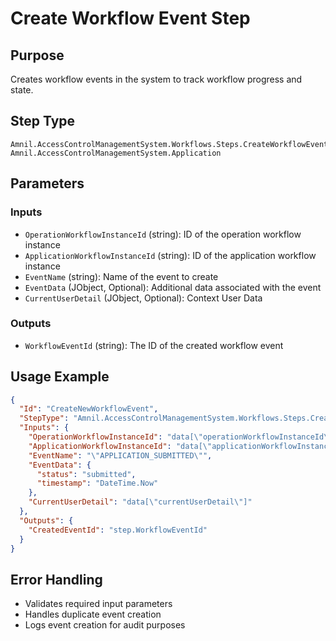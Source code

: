 # Create Workflow Event Step

## Purpose
Creates workflow events in the system to track workflow progress and state.

## Step Type
```
Amnil.AccessControlManagementSystem.Workflows.Steps.CreateWorkflowEventStep, Amnil.AccessControlManagementSystem.Application
```

## Parameters

### Inputs
- `OperationWorkflowInstanceId` (string): ID of the operation workflow instance
- `ApplicationWorkflowInstanceId` (string): ID of the application workflow instance
- `EventName` (string): Name of the event to create
- `EventData` (JObject, Optional): Additional data associated with the event
- `CurrentUserDetail` (JObject, Optional): Context User Data

### Outputs
- `WorkflowEventId` (string): The ID of the created workflow event

## Usage Example

```json
{
  "Id": "CreateNewWorkflowEvent",
  "StepType": "Amnil.AccessControlManagementSystem.Workflows.Steps.CreateWorkflowEventStep, Amnil.AccessControlManagementSystem.Application",
  "Inputs": {
    "OperationWorkflowInstanceId": "data[\"operationWorkflowInstanceId\"]",
    "ApplicationWorkflowInstanceId": "data[\"applicationWorkflowInstanceId\"]",
    "EventName": "\"APPLICATION_SUBMITTED\"",
    "EventData": {
      "status": "submitted",
      "timestamp": "DateTime.Now"
    },
    "CurrentUserDetail": "data[\"currentUserDetail\"]"
  },
  "Outputs": {
    "CreatedEventId": "step.WorkflowEventId"
  }
}
```

## Error Handling
- Validates required input parameters
- Handles duplicate event creation
- Logs event creation for audit purposes
